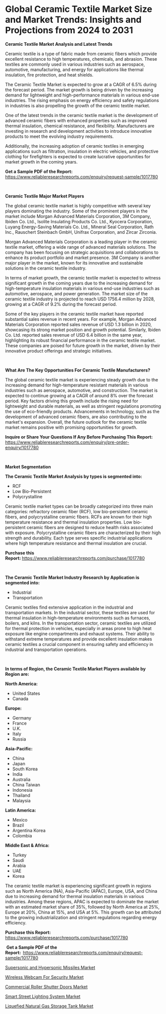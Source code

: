 <p><h1>Global Ceramic Textile Market Size and Market Trends: Insights and Projections from 2024 to 2031</h1></p><p><strong>Ceramic Textile Market Analysis and Latest Trends</strong></p>
<p><p>Ceramic textile is a type of fabric made from ceramic fibers which provide excellent resistance to high temperatures, chemicals, and abrasion. These textiles are commonly used in various industries such as aerospace, automotive, manufacturing, and energy for applications like thermal insulation, fire protection, and heat shields.</p><p>The Ceramic Textile Market is expected to grow at a CAGR of 6.5% during the forecast period. The market growth is being driven by the increasing demand for lightweight and high-performance materials in various end-use industries. The rising emphasis on energy efficiency and safety regulations in industries is also propelling the growth of the ceramic textile market.</p><p>One of the latest trends in the ceramic textile market is the development of advanced ceramic fibers with enhanced properties such as improved thermal insulation, chemical resistance, and flexibility. Manufacturers are investing in research and development activities to introduce innovative products to meet the evolving industry requirements.</p><p>Additionally, the increasing adoption of ceramic textiles in emerging applications such as filtration, insulation in electric vehicles, and protective clothing for firefighters is expected to create lucrative opportunities for market growth in the coming years.</p></p>
<p><strong>Get a Sample PDF of the Report:&nbsp;</strong> <a href="https://www.reliableresearchreports.com/enquiry/request-sample/1017780">https://www.reliableresearchreports.com/enquiry/request-sample/1017780</a></p>
<p>&nbsp;</p>
<p><strong>Ceramic Textile Major Market Players</strong></p>
<p><p>The global ceramic textile market is highly competitive with several key players dominating the industry. Some of the prominent players in the market include Morgan Advanced Materials Corporation, 3M Company, Ibiden Co. Ltd., Isolite Insulating Products Co. Ltd., Kyocera Corporation, Luyang Energy-Saving Materials Co. Ltd., Mineral Seal Corporation, Rath Inc., Rauschert Steinbach GmbH, Unifrax Corporation, and Zircar Zirconia.</p><p>Morgan Advanced Materials Corporation is a leading player in the ceramic textile market, offering a wide range of advanced materials solutions. The company has been focusing on strategic acquisitions and collaborations to enhance its product portfolio and market presence. 3M Company is another major player in the market, known for its innovative and sustainable solutions in the ceramic textile industry.</p><p>In terms of market growth, the ceramic textile market is expected to witness significant growth in the coming years due to the increasing demand for high-temperature insulation materials in various end-use industries such as automotive, aerospace, and power generation. The market size of the ceramic textile industry is projected to reach USD 1756.4 million by 2028, growing at a CAGR of 9.2% during the forecast period.</p><p>Some of the key players in the ceramic textile market have reported substantial sales revenue in recent years. For example, Morgan Advanced Materials Corporation reported sales revenue of USD 1.3 billion in 2020, showcasing its strong market position and growth potential. Similarly, Ibiden Co. Ltd. reported sales revenue of USD 6.4 billion in the same year, highlighting its robust financial performance in the ceramic textile market. These companies are poised for future growth in the market, driven by their innovative product offerings and strategic initiatives.</p></p>
<p>&nbsp;</p>
<p><strong>What Are The Key Opportunities For Ceramic Textile Manufacturers?</strong></p>
<p><p>The global ceramic textile market is experiencing steady growth due to the increasing demand for high-temperature resistant materials in various industries such as aerospace, automotive, and construction. The market is expected to continue growing at a CAGR of around 8% over the forecast period. Key factors driving this growth include the rising need for lightweight and durable materials, as well as stringent regulations promoting the use of eco-friendly products. Advancements in technology, such as the development of advanced ceramic fibers, are also contributing to the market's expansion. Overall, the future outlook for the ceramic textile market remains positive with promising opportunities for growth.</p></p>
<p><strong>Inquire or Share Your Questions If Any Before Purchasing This Report:</strong> <a href="https://www.reliableresearchreports.com/enquiry/pre-order-enquiry/1017780">https://www.reliableresearchreports.com/enquiry/pre-order-enquiry/1017780</a></p>
<p>&nbsp;</p>
<p><strong>Market Segmentation</strong></p>
<p><strong>The Ceramic Textile Market Analysis by types is segmented into:</strong></p>
<p><ul><li>RCF</li><li>Low Bio-Persistent</li><li>Polycrystalline</li></ul></p>
<p><p>Ceramic textile market types can be broadly categorized into three main categories: refractory ceramic fiber (RCF), low bio-persistent ceramic fibers, and polycrystalline ceramic fibers. RCFs are known for their high temperature resistance and thermal insulation properties. Low bio-persistent ceramic fibers are designed to reduce health risks associated with exposure. Polycrystalline ceramic fibers are characterized by their high strength and durability. Each type serves specific industrial applications where high temperature resistance and thermal insulation are crucial.</p></p>
<p><strong>Purchase this Report:&nbsp;</strong><a href="https://www.reliableresearchreports.com/purchase/1017780">https://www.reliableresearchreports.com/purchase/1017780</a></p>
<p>&nbsp;</p>
<p><strong>The Ceramic Textile Market Industry Research by Application is segmented into:</strong></p>
<p><ul><li>Industrial</li><li>Transportation</li></ul></p>
<p><p>Ceramic textiles find extensive application in the industrial and transportation markets. In the industrial sector, these textiles are used for thermal insulation in high-temperature environments such as furnaces, boilers, and kilns. In the transportation sector, ceramic textiles are utilized for thermal protection in vehicles, especially in areas prone to high heat exposure like engine compartments and exhaust systems. Their ability to withstand extreme temperatures and provide excellent insulation makes ceramic textiles a crucial component in ensuring safety and efficiency in industrial and transportation operations.</p></p>
<p>&nbsp;</p>
<p><strong>In terms of Region, the Ceramic Textile Market Players available by Region are:</strong></p>
<p>
    <p> <strong> North America: </strong>
        <ul>
            <li>United States</li>
            <li>Canada</li>
        </ul>
        </p> 
    <p> <strong> Europe: </strong>
        <ul>
            <li>Germany</li>
            <li>France</li>
            <li>U.K.</li>
            <li>Italy</li>
            <li>Russia</li>
        </ul>
        </p> 
    <p> <strong> Asia-Pacific: </strong>
        <ul>
            <li>China</li>
            <li>Japan</li>
            <li>South Korea</li>
            <li>India</li>
            <li>Australia</li>
            <li>China Taiwan</li>
            <li>Indonesia</li>
            <li>Thailand</li>
            <li>Malaysia</li>
        </ul>
        </p> 
    <p> <strong> Latin America: </strong>
        <ul>
            <li>Mexico</li>
            <li>Brazil</li>
            <li>Argentina Korea</li>
            <li>Colombia</li>
        </ul>
        </p> 
    <p> <strong> Middle East & Africa: </strong>
        <ul>
            <li>Turkey</li>
            <li>Saudi</li>
            <li>Arabia</li>
            <li>UAE</li>
            <li>Korea</li>
        </ul>
    </p>
    </p>
<p><p>The ceramic textile market is experiencing significant growth in regions such as North America (NA), Asia-Pacific (APAC), Europe, USA, and China due to increasing demand for thermal insulation materials in various industries. Among these regions, APAC is expected to dominate the market with an estimated market share of 35%, followed by North America at 25%, Europe at 20%, China at 15%, and USA at 5%. This growth can be attributed to the growing industrialization and stringent regulations regarding energy efficiency.</p></p>
<p><strong>Purchase this Report: </strong><a href="https://www.reliableresearchreports.com/purchase/1017780">https://www.reliableresearchreports.com/purchase/1017780</a></p>
<p>&nbsp;<strong>Get a Sample PDF of the Report:&nbsp;&nbsp;</strong><a href="https://www.reliableresearchreports.com/enquiry/request-sample/1017780">https://www.reliableresearchreports.com/enquiry/request-sample/1017780</a></p>
<p><strong></strong></p>
<p><p><a href="https://medium.com/@wyattconn1966/supersonic-and-hypersonic-missiles-market-furnishes-information-on-market-share-market-trends-and-fac380953990">Supersonic and Hypersonic Missiles Market</a></p><p><a href="https://medium.com/@wyattconn1966/wireless-webcam-for-security-market-trends-and-market-analysis-forecasted-for-period-2024-2031-d50046f319ce">Wireless Webcam For Security Market</a></p><p><a href="https://medium.com/@wyattconn1966/decoding-commercial-roller-shutter-doors-market-metrics-market-share-trends-and-growth-patterns-ae196d426f87">Commercial Roller Shutter Doors Market</a></p><p><a href="https://medium.com/@wyattconn1966/smart-street-lighting-system-market-exploring-market-share-market-trends-and-future-growth-9eddfa439382">Smart Street Lighting System Market</a></p><p><a href="https://medium.com/@wyattconn1966/liquefied-natural-gas-storage-tank-market-insights-into-market-cagr-market-trends-and-growth-c42845401e62">Liquefied Natural Gas Storage Tank Market</a></p></p>